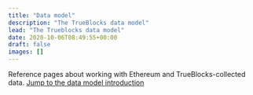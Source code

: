 ```yaml
---
title: "Data model"
description: "The TrueBlocks data model"
lead: "The Trueblocks data model"
date: 2020-10-06T08:49:55+00:00
draft: false
images: []
---
```


Reference pages about working with Ethereum and TrueBlocks-collected data.
[Jump to the data model introduction](./intro)

